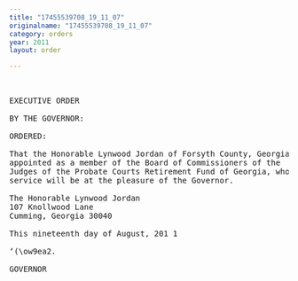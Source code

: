```yaml
---
title: "17455539708_19_11_07"
originalname: "17455539708_19_11_07"
category: orders
year: 2011
layout: order

---
```

<pre>
 

EXECUTIVE ORDER

BY THE GOVERNOR:

ORDERED:

That the Honorable Lynwood Jordan of Forsyth County, Georgia, is
appointed as a member of the Board of Commissioners of the
Judges of the Probate Courts Retirement Fund of Georgia, whose
service will be at the pleasure of the Governor.

The Honorable Lynwood Jordan
107 Knollwood Lane
Cumming, Georgia 30040

This nineteenth day of August, 201 1

‘(\ow9ea2.

GOVERNOR

</pre>
